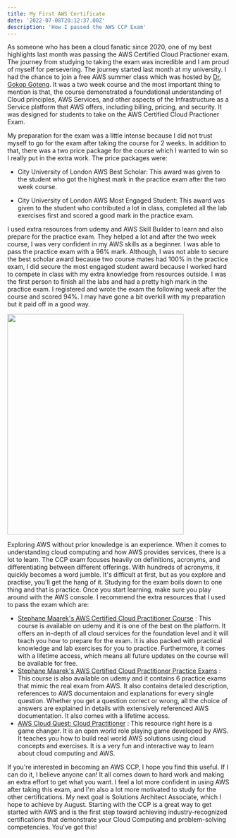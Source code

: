 ```yaml
---
title: My First AWS Certificate
date: '2022-07-08T20:12:37.00Z'
description: 'How I passed the AWS CCP Exam'
---
```


As someone who has been a cloud fanatic since 2020, one of my best highlights last month was passing the AWS Certified Cloud Practioner exam. The journey from studying to taking the exam was incredible and I am proud of myself for persevering. The journey started last month at my university. I had the chance to join a free AWS summer class which was hosted by <a href="http://eecs.qmul.ac.uk/profiles/gotenggokop.html">Dr. Gokop Goteng</a>. It was a two week course and the most important thing to mention is that, the course demonstrated a foundational understanding of Cloud principles, AWS Services, and other aspects of the Infrastructure as a Service platform that AWS offers, including billing, pricing, and security. It was designed for students to take on the AWS Certified Cloud Practioner Exam.

My preparation for the exam was a little intense because I did not trust myself to go for the exam after taking the course for 2 weeks. In addition to that, there was a two price package for the course which I wanted to win so I really put in the extra work. The price packages were:
- City University of London AWS Best Scholar: This award was given to the student who got the highest mark in the practice exam after the two week course.

- City University of London AWS Most Engaged Student: This award was given to the student who contributed a lot in class, completed all the lab exercises first and scored a good mark in the practice exam.

I used extra resources from udemy and AWS Skill Builder to learn and also prepare for the practice exam. They helped a lot and after the two week course, I was very confident in my AWS skills as a beginner. I was able to pass the practice exam with a 96% mark. Although, I was not able to secure the best scholar award because two course mates had 100% in the practice exam, I did secure the most engaged student award because I worked hard to compete in class with my extra knowledge from resources outside. I was the first person to finish all the labs and had a pretty high mark in the practice exam. I registered and wrote the exam the following week after the course and scored 94%. I may have gone a bit overkill with my preparation but it paid off in a good way. 

<img src="https://user-images.githubusercontent.com/37503046/178597909-bf1d6f71-7cf6-4eb6-b728-a8a8f9a7975a.jpg" 
     width="400" 
     height="500" />
     
     
Exploring AWS without prior knowledge is an experience. When it comes to understanding cloud computing and how AWS provides services, there is a lot to learn. The CCP exam focuses heavily on definitions, acronyms, and differentiating between different offerings. With hundreds of acronyms, it quickly becomes a word jumble. It's difficult at first, but as you explore and practise, you'll get the hang of it. Studying for the exam boils down to one thing and that is practice. Once you start learning, make sure you play around with the AWS console. I recommend the extra resources that I used to pass the exam which are:
- <a href="https://www.udemy.com/course/aws-certified-cloud-practitioner-new/">Stephane Maarek's AWS Certified Cloud Practitioner Course</a> : This course is available on udemy and it is one of the best on the platform. It offers an in-depth of all cloud services for the foundation level and it will teach you how to prepare for the exam. It is also packed with practical knowledge and lab exercises  for you to practice. Furthermore, it comes with a lifetime access, which means all future updates on the course will be available for free.
- <a href="https://www.udemy.com/course/practice-exams-aws-certified-cloud-practitioner/">Stephane Maarek's AWS Certified Cloud Practitioner Practice Exams</a> : This course is also available on udemy and it contains 6 practice exams that mimic the real exam from AWS. It also contains detailed description, references to AWS documentaion and explanations for every single question. Whether you get a question correct or wrong, all the choice of answers are explained in details with extensively referenced AWS documentation. It also comes with a lifetime access.
- <a href="https://explore.skillbuilder.aws/learn/course/external/view/elearning/11458/aws-cloud-quest-cloud-practitioner">AWS Cloud Quest: Cloud Practitioner</a> : This resource right here is a game changer. It is an open world role playing game developed by AWS. It teaches you how to build real world AWS solutions using cloud concepts and exercises. It is a very fun and interactive way to learn about cloud computing and AWS. 


If you're interested in becoming an AWS CCP, I hope you find this useful. If I can do it, I believe anyone can! It all comes down to hard work and making an extra effort to get what you want. I feel a lot more confident in using AWS after taking this exam, and I'm also a lot more motivated to study for the other certifications. My next goal is Solutions Architect Associate, which I hope to achieve by August. Starting with the CCP is a great way to get started with AWS and is the first step toward achieving industry-recognized certifications that demonstrate your Cloud Computing and problem-solving competencies. You've got this!
